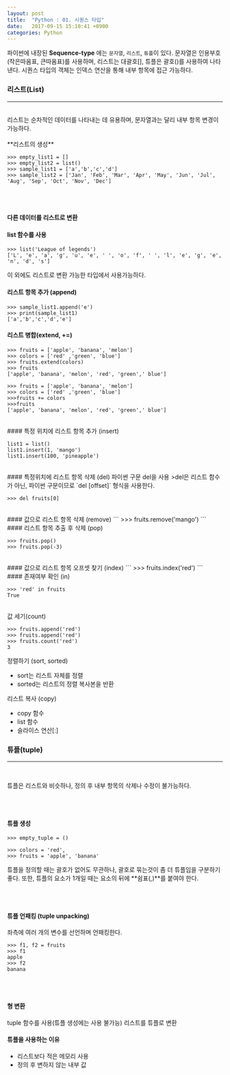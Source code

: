 ```yaml
---
layout: post
title:  "Python : 01. 시퀀스 타입"
date:   2017-09-15 15:10:41 +0900
categories: Python
---
```


파이썬에 내장된 **Sequence-type** 에는 `문자열`, `리스트`, `튜플`이 있다.
문자열은 인용부호(작은따옴표, 큰따옴표)를 사용하며, 리스트는 대괄호[], 튜플은 괄호()를 사용하여 나타낸다.
시퀀스 타입의 객체는 인덱스 연산을 통해 내부 항목에 접근 가능하다.

### 리스트(List)
<hr><br>
리스트는 순차적인 데이터를 나타내는 데 유용하며, 문자열과는 달리 내부 항목 변경이 가능하다.
<br><br>
**리스트의 생성**

```
>>> empty_list1 = []
>>> empty_list2 = list()
>>> sample_list1 = ['a','b','c','d']
>>> sample_list2 = ['Jan', 'Feb', 'Mar', 'Apr', 'May', 'Jun', 'Jul', 'Aug', 'Sep', 'Oct', 'Nov', 'Dec']
```

<br><br>

#### 다른 데이터를 리스트로 변환
#### list 함수를 사용

```
>>> list('League of legends')
['L', 'e', 'a', 'g', 'u', 'e', ' ', 'o', 'f', ' ', 'l', 'e', 'g', 'e', 'n', 'd', 's']
```

이 외에도 리스트로 변환 가능한 타입에서 사용가능하다.

#### 리스트 항목 추가 (append)

```
>>> sample_list1.append('e')
>>> print(sample_list1)
['a','b','c','d','e']
```

#### 리스트 병합(extend, +=)

```
>>> fruits = ['apple', 'banana', 'melon']
>>> colors = ['red' ,'green', 'blue']
>>> fruits.extend(colors)
>>> fruits
['apple', 'banana', 'melon', 'red', 'green',' blue']
```

```
>>> fruits = ['apple', 'banana', 'melon']
>>> colors = ['red' ,'green', 'blue']
>>>fruits += colors
>>>fruits
['apple', 'banana', 'melon', 'red', 'green',' blue']
```
<br>
#### 특정 위치에 리스트 항목 추가 (insert)

```
list1 = list()
list1.insert(1, 'mango')
list1.insert(100, 'pineapple')
```
<br>
#### 특정위치에 리스트 항목 삭제 (del)
파이썬 구문 del을 사용
>del은 리스트 함수가 아닌, 파이썬 구문이므로 `del <list>[offset]` 형식을 사용한다.

```
>>> del fruits[0]
```

<br>
#### 값으로 리스트 항목 삭제 (remove)
```
>>> fruits.remove('mango')
```

<br>
#### 리스트 항목 추출 후 삭제 (pop)

```
>>> fruits.pop()
>>> fruits.pop(-3)
```

<br>
#### 값으로 리스트 항목 오프셋 찾기 (index)
```
>>> fruits.index('red')
```

<br>
#### 존재여부 확인 (in)

```
>>> 'red' in fruits
True
```

<br>
값 세기(count)

```
>>> fruits.append('red')
>>> fruits.append('red')
>>> fruits.count('red')
3
```

정렬하기 (sort, sorted)

* sort는 리스트 자체를 정렬
* sorted는 리스트의 정렬 복사본을 반환

리스트 복사 (copy)

* copy 함수
* list 함수
* 슬라이스 연산[:]

### 튜플(tuple)

<hr><br>

튜플은 리스트와 비슷하나, 정의 후 내부 항목의 삭제나 수정이 불가능하다.

<br><br>

#### 튜플 생성

```
>>> empty_tuple = ()
```

```
>>> colors = 'red',
>>> fruits = 'apple', 'banana'
```

튜플을 정의할 때는 괄호가 없어도 무관하나, 괄호로 묶는것이 좀 더 튜플임을 구분하기 좋다.
또한, 튜플의 요소가 1개일 때는 요소의 뒤에 **쉼표(,)**를 붙여야 한다.

<br><br>

#### 튜플 언패킹 (tuple unpacking)
좌측에 여러 개의 변수를 선언하며 언패킹한다.

```
>>> f1, f2 = fruits
>>> f1
apple
>>> f2
banana
```
<br><br>

#### 형 변환
tuple 함수를 사용(튜플 생성에는 사용 불가능)
리스트를 튜플로 변환

#### 튜플을 사용하는 이유
* 리스트보다 적은 메모리 사용
* 정의 후 변하지 않는 내부 값
